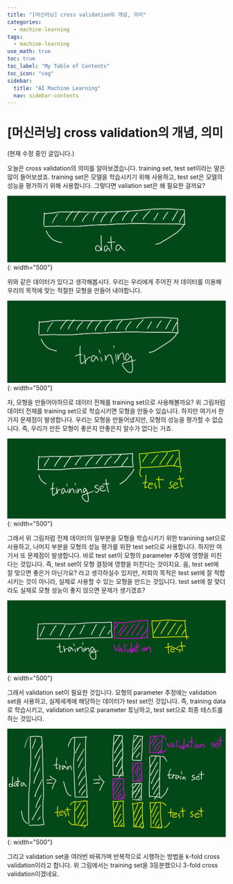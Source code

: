 ```yaml
---
title: "[머신러닝] cross validation의 개념, 의미" 
categories:
  - machine-learning
tags:
  - machine-learning
use_math: true
toc: true
toc_label: "My Table of Contents"
toc_icon: "cog"
sidebar:
  title: "AI Machine Learning"
  nav: sidebar-contents
---
```


# [머신러닝] cross validation의 개념, 의미

(현재 수정 중인 글입니다.)

오늘은 cross validation의 의미를 알아보겠습니다. 
training set, test set이라는 말은 많이 들어보셨죠. 
training set은 모델을 학습시키기 위해 사용하고, 
test set은 모델의 성능을 평가하기 위해 사용합니다. 
그렇다면 valiation set은 왜 필요한 걸까요? 

![figure02](/assets/images/ml/validation/validation02.jpg){: width="500"}

위와 같은 데이터가 있다고 생각해봅시다. 
우리는 우리에게 주어진 저 데이터를 이용해 우리의 목적에 맞는 적절한 모형을 만들어 내야합니다. 

![figure03](/assets/images/ml/validation/validation03.jpg){: width="500"}

자, 모형을 만들어야하므로 데이터 전체를 training set으로 사용해볼까요? 
위 그림처럼 데이터 전체를 training set으로 학습시키면 모형을 만들수 있습니다. 
하지만 여기서 한가지 문제점이 발생합니다. 
우리는 모형을 만들어냈지만, 모형의 성능을 평가할 수 없습니다. 
즉, 우리가 만든 모형이 좋은지 안좋은지 알수가 없다는 거죠.

![figure04](/assets/images/ml/validation/validation04.jpg){: width="500"}

그래서 위 그림처럼 전체 데이터의 일부분을 모형을 학습시키기 위한 tranining set으로 사용하고, 
나머지 부분을 모형의 성능 평가를 위한 test set으로 사용합니다. 
하지만 여기서 또 문제점이 발생합니다. 
바로 test set이 모형의 parameter 추정에 영향을 미친다는 것입니다. 
즉, test set이 모형 결정에 영향을 미친다는 것이지요. 
음, test set에 잘 맞으면 좋은거 아닌가요? 라고 생각하실수 있지만, 
저희의 목적은 test set에 잘 적합시키는 것이 아니라, 실제로 사용할 수 있는 모형을 만드는 것입니다. 
test set에 잘 맞더라도 실제로 모형 성능이 좋지 않으면 문제가 생기겠죠?

![figure05](/assets/images/ml/validation/validation05.jpg){: width="500"}

그래서 validation set이 필요한 것입니다. 
모형의 parameter 추정에는 validation set을 사용하고, 
실제세계에 해당하는 데이터가 test set인 것입니다. 
즉, training data로 학습시키고, validation set으로 parameter 튜닝하고, test set으로 최종 테스트를 하는 것입니다. 

![figure06](/assets/images/ml/validation/validation06.jpg){: width="500"}

그리고 validation set을 여러번 바꿔가며 반복적으로 시행하는 방법을 k-fold cross validation이라고 합니다. 
위 그림에서는 training set을 3등분했으니 3-fold cross validation이겠네요. 
